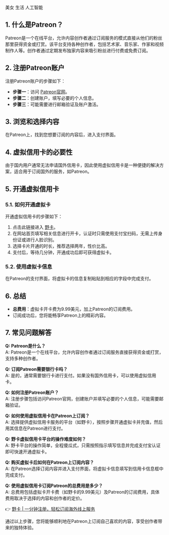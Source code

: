 美女 生活 人工智能

## 1. 什么是Patreon？

Patreon是一个在线平台，允许内容创作者通过订阅服务的模式直接从他们的粉丝那里获得资金或打赏。该平台支持各种创作者，包括艺术家、音乐家、作家和视频制作人等。创作者通过定期发布独家内容来吸引粉丝进行付费或免费订阅。

## 2. 注册Patreon账户

注册Patreon账户的步骤如下：

- **步骤一**：访问 [Patreon官网](https://www.patreon.com/)。
- **步骤二**：创建账户，填写必要的个人信息。
- **步骤三**：可能需要进行邮箱验证及账户激活。

## 3. 浏览和选择内容

在Patreon上，找到您想要订阅的内容后，进入支付界面。

## 4. 虚拟信用卡的必要性

由于国内用户通常无法申请国外信用卡，因此使用虚拟信用卡是一种便捷的解决方案，适合用于订阅国外的服务，如Patreon。

## 5. 开通虚拟信用卡

### 5.1. 如何开通虚拟卡

开通虚拟信用卡的步骤如下：

1. 点击此链接进入 [野卡](https://bit.ly/bewildcard)。
2. 在网站首页填写相关信息进行开卡，认证时只需使用支付宝扫码，无需上传身份证或进行人脸识别。
3. 选择卡片开通的时长，推荐选择两年，性价比高。
4. 支付后，等待几分钟，开通成功后即可获得虚拟卡。

### 5.2. 使用虚拟卡信息

在Patreon的支付界面，将虚拟卡的信息复制粘贴到相应的字段中完成支付。

## 6. 总结

- **总费用**：虚拟卡开卡费为9.99美元，加上Patreon的订阅费用。
- 订阅成功后，您将能畅享Patreon上的精彩内容。

## 7. 常见问题解答

**Q: Patreon是什么？**  
A: Patreon是一个在线平台，允许内容创作者通过订阅服务直接获得资金或打赏，支持多种创作者。

**Q: 订阅Patreon需要银行卡吗？**  
A: 是的，通常需要银行卡进行支付。如果没有国外信用卡，可以使用虚拟信用卡。

**Q: 如何注册Patreon账户？**  
A: 注册步骤包括访问Patreon官网，创建账户并填写必要的个人信息，可能需要邮箱验证。

**Q: 如何使用虚拟信用卡在Patreon上订阅？**  
A: 选择提供虚拟信用卡服务的平台（如野卡），按照步骤开通虚拟卡并充值，然后用其信息在Patreon进行支付。

**Q: 野卡虚拟信用卡平台的操作难度如何？**  
A: 野卡平台的操作简单，全程傻瓜式，只需按照指示填写信息并完成支付宝认证即可快速开通虚拟卡。

**Q: 购买虚拟卡后如何在Patreon上订阅内容？**  
A: 在Patreon选择订阅内容并进入支付界面，将虚拟卡信息填写到信用卡信息框中完成支付。

**Q: 使用虚拟信用卡订阅Patreon的总费用是多少？**  
A: 总费用包括虚拟卡开卡费（如野卡的9.99美元）及Patreon的订阅费用，具体费用取决于选择的内容和创作者的定价。

👉 [野卡 | 一分钟注册，轻松订阅海外线上服务](https://bit.ly/bewildcard)

通过以上步骤，您将能够顺利地在Patreon上订阅自己喜欢的内容，享受创作者带来的独特体验。